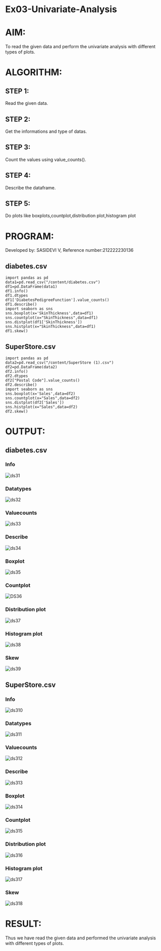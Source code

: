 # Ex03-Univariate-Analysis
# AIM:
To read the given data and perform the univariate analysis with different types of plots.
# ALGORITHM:
## STEP 1:
Read the given data.
## STEP 2:
Get the informations and type of datas.
## STEP 3:
Count the values using value_counts().
## STEP 4:
Describe the dataframe.
## STEP 5:
Do plots like boxplots,countplot,distribution plot,histogram plot

# PROGRAM:
Developed by: SASIDEVI V,
Reference number:212222230136
## diabetes.csv
```
import pandas as pd
data1=pd.read_csv("/content/diabetes.csv")
df1=pd.DataFrame(data1)
df1.info()
df1.dtypes
df1['DiabetesPedigreeFunction'].value_counts()
df1.describe()
import seaborn as sns
sns.boxplot(x='SkinThickness',data=df1)
sns.countplot(x="SkinThickness",data=df1)
sns.distplot(df1['SkinThickness'])
sns.histplot(x="SkinThickness",data=df1)
df1.skew()

```
## SuperStore.csv
```
import pandas as pd
data2=pd.read_csv("/content/SuperStore (1).csv")
df2=pd.DataFrame(data2)
df2.info()
df2.dtypes
df2["Postal Code"].value_counts()
df2.describe()
import seaborn as sns
sns.boxplot(x='Sales',data=df2)
sns.countplot(x="Sales",data=df2)
sns.distplot(df2['Sales'])
sns.histplot(x="Sales",data=df2)
df2.skew()

```
# OUTPUT:
## diabetes.csv
### Info
![ds31](https://user-images.githubusercontent.com/118707332/228567793-5ff87dd4-a635-455f-be26-9097dc30be87.png)


### Datatypes
![ds32](https://user-images.githubusercontent.com/118707332/228567852-72fbf17f-e098-4137-8cf3-3eec0421177f.png)

### Valuecounts
![ds33](https://user-images.githubusercontent.com/118707332/228567901-68977234-abca-416d-ab6f-2fdbd34db384.png)

### Describe
![ds34](https://user-images.githubusercontent.com/118707332/228567938-7833b0eb-f9c1-4bd0-a6d7-3466f73fa1a7.png)

### Boxplot
![ds35](https://user-images.githubusercontent.com/118707332/228568127-5ae364da-eff0-414f-912e-2f01ee288354.png)


### Countplot
![DS36](https://user-images.githubusercontent.com/118707332/228568173-43454e8e-17d3-4a04-9bb9-8fc7d5bbccd0.png)

### Distribution plot
![ds37](https://user-images.githubusercontent.com/118707332/228568204-6adecd74-1751-43ea-adc3-cfa4250d5d6a.png)

### Histogram plot
![ds38](https://user-images.githubusercontent.com/118707332/228568230-78d350ad-1576-4872-9ab3-2c18ab6fa296.png)

### Skew
![ds39](https://user-images.githubusercontent.com/118707332/228568255-cabf4e6a-44b0-41a9-8c17-dbd2e561b3f1.png)
## SuperStore.csv

### Info

![ds310](https://user-images.githubusercontent.com/118707332/228569743-4ed681ff-3955-4755-8c2c-6e2405166f09.png)


### Datatypes
![ds311](https://user-images.githubusercontent.com/118707332/228569800-70ee836a-bfc4-4518-bcbf-727278c16a2b.png)


### Valuecounts
![ds312](https://user-images.githubusercontent.com/118707332/228569823-12827ca8-d2e3-436c-a219-18e6560757b3.png)

### Describe
![ds313](https://user-images.githubusercontent.com/118707332/228569856-335604ea-3809-47d4-b192-6dbd4815abce.png)

### Boxplot
![ds314](https://user-images.githubusercontent.com/118707332/228569899-f17b5508-0a2c-48e5-8e24-f3948d8c58af.png)



### Countplot
![ds315](https://user-images.githubusercontent.com/118707332/228569936-5d5a3754-bad4-43a3-b021-1ee9747ba7be.png)


### Distribution plot

![ds316](https://user-images.githubusercontent.com/118707332/228569960-597797c2-20d7-445e-ae99-8c8e54587ae2.png)

### Histogram plot
![ds317](https://user-images.githubusercontent.com/118707332/228569978-31bcb43e-cb0d-4f17-b977-7d8bdf0802f6.png)


### Skew

![ds318](https://user-images.githubusercontent.com/118707332/228570011-7f994a66-8932-482c-a7c6-dcc320a55af5.png)
# RESULT:
Thus we have read the given data and performed the univariate analysis with different types of plots.


